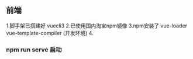 ## 前端 
1.脚手架已搭建好  vuecli3
2.已使用国内淘宝npm镜像
3.npm安装了 vue-loader vue-template-compiler (开发环境)
4.
### npm run serve  启动    

